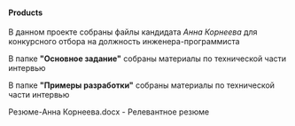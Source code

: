 #### Products
  В данном проекте собраны файлы кандидата _Анна Корнеева_ для конкурсного отбора на должность инженера-программиста
   
   В папке **"Основное задание"** собраны материалы по технической части интервью
   
   В папке **"Примеры разработки"** собраны материалы по технической части интервью
       
   Резюме-Анна Корнеева.docx  - Релевантное резюме
